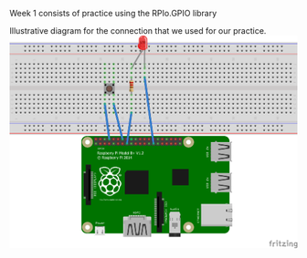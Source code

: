 Week 1 consists of practice using the RPIo.GPIO library

Illustrative diagram for the connection that we used for our practice.
![Alt Text](https://github.com/samuels96/1st-semester-project/blob/master/week1/switch.png?raw=true)
